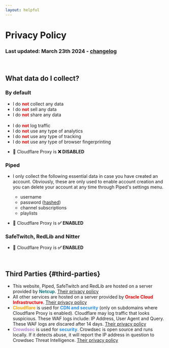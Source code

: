 ```yaml
---
layout: helpful
---
```

# Privacy Policy
### Last updated: March 23th 2024 - [changelog](https://github.com/r2fo/r4fo.com/commits/main/content/privacypolicy.md)
<br>

## What data do I collect?

### By default

<p class="mb-8 font-light text-white-500 dark:text-white-400 sm:text-xl">
    <ul>
        <li>I do <strong style="color: red;">not</strong> collect any data</li>
        <li>I do <strong style="color: red;">not</strong> sell any data</li>
        <li>I do <strong style="color: red;">not</strong> share any data</li>
        <br>
        <li>I do <strong style="color: red;">not</strong> log traffic</li>
        <li>I do <strong style="color: red;">not</strong> use any type of analytics</li>
        <li>I do <strong style="color: red;">not</strong> use any type of tracking</li>
        <li>I do <strong style="color: red;">not</strong> use any type of browser fingerprinting</li>
    </ul>
</p>
    
- 🔄 Cloudflare Proxy is **❌ DISABLED**

### Piped
- I only collect the following essential data in case you have created an account. Obviously, these are only used to enable account creation and you can delete your account at any time through Piped's settings menu.
    - username
    - password (<a href="https://wikiless.r4fo.com/wiki/Cryptographic_hash_function#:~:text=A%20common%20use%20of%20hashes,in%20a%20file%20or%20database">hashed</a>)
    - channel subscriptions
    - playlists
   
- 🔄 Cloudflare Proxy is **✅ ENABLED**

### SafeTwitch, RedLib and Nitter
- 🔄 Cloudflare Proxy is **✅ ENABLED**

<br>

## Third Parties {#third-parties}
- This website, Piped, SafeTwitch and RedLib are hosted on a server provided by <strong style="color: hsl(184,73%,29%);">Netcup</strong>. [Their privacy policy](https://www.netcup.eu/kontakt/datenschutzerklaerung.php)
- All other services are hosted on a server provided by <strong style="color: red;">Oracle Cloud Infrastructure</strong>. [Their privacy policy](https://www.oracle.com/legal/privacy/services-privacy-policy.html)
- <strong style="color: orange;">Cloudflare</strong> is used for <strong style="color: hsl(210, 92%, 56%);">CDN and security</strong> (only on subdomains where Cloudflare Proxy is enabled). Cloudflare may log traffic that looks suspicious. These WAF logs include: IP Address, User Agent and Query. These WAF logs are discared after 14 days. [Their privacy policy](https://www.cloudflare.com/privacypolicy/)
- <strong style="color: hsl(270, 60%, 70%);">Crowdsec</strong> is used for <strong style="color: hsl(210, 92%, 56%);">security</strong>. Crowdsec is open source and runs locally. If it detects abuse, it will report the IP address in question to Crowdsec Threat Intelligence. [Their privacy policy](https://www.crowdsec.net/privacy-policy)

<br>
<br>